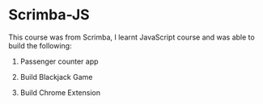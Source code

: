 # Scrimba-JS

This course was from Scrimba, I learnt JavaScript course and was able to build the following:


1) Passenger counter app

2) Build Blackjack Game 

3) Build Chrome Extension 
